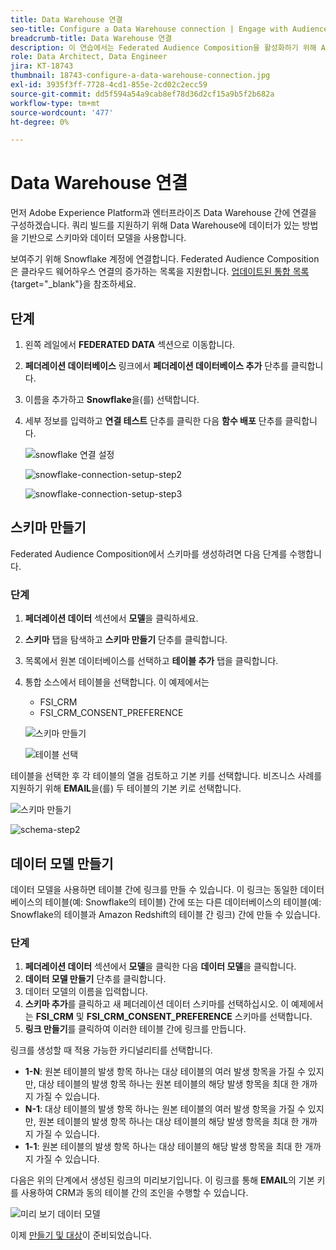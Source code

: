 ```yaml
---
title: Data Warehouse 연결
seo-title: Configure a Data Warehouse connection | Engage with Audiences from your Data Warehouse using Federated Audience Composition
breadcrumb-title: Data Warehouse 연결
description: 이 연습에서는 Federated Audience Composition을 활성화하기 위해 Adobe Experience Platform과 Enterprise Data Warehouse 간의 연결을 구성합니다.
role: Data Architect, Data Engineer
jira: KT-18743
thumbnail: 18743-configure-a-data-warehouse-connection.jpg
exl-id: 3935f3ff-7728-4cd1-855e-2cd02c2ecc59
source-git-commit: dd5f594a54a9cab8ef78d36d2cf15a9b5f2b682a
workflow-type: tm+mt
source-wordcount: '477'
ht-degree: 0%

---
```


# Data Warehouse 연결

먼저 Adobe Experience Platform과 엔터프라이즈 Data Warehouse 간에 연결을 구성하겠습니다. 쿼리 빌드를 지원하기 위해 Data Warehouse에 데이터가 있는 방법을 기반으로 스키마와 데이터 모델을 사용합니다.

보여주기 위해 Snowflake 계정에 연결합니다. Federated Audience Composition은 클라우드 웨어하우스 연결의 증가하는 목록을 지원합니다. [업데이트된 통합 목록](https://experienceleague.adobe.com/en/docs/federated-audience-composition/using/start/access-prerequisites){target="_blank"}을 참조하세요.

## 단계

1. 왼쪽 레일에서 **FEDERATED DATA** 섹션으로 이동합니다.
2. **페더레이션 데이터베이스** 링크에서 **페더레이션 데이터베이스 추가** 단추를 클릭합니다.
3. 이름을 추가하고 **Snowflake**&#x200B;을(를) 선택합니다.
4. 세부 정보를 입력하고 **연결 테스트** 단추를 클릭한 다음 **함수 배포** 단추를 클릭합니다.

   ![snowflake 연결 설정](assets/snowflake-connection-setup.png)

   ![snowflake-connection-setup-step2](assets/snowflake-connection-setup-step2.png)

   ![snowflake-connection-setup-step3](assets/snowflake-connection-setup-step3.png)

## 스키마 만들기

Federated Audience Composition에서 스키마를 생성하려면 다음 단계를 수행합니다.

### 단계

1. **페더레이션 데이터** 섹션에서 **모델**&#x200B;을 클릭하세요.
2. **스키마** 탭을 탐색하고 **스키마 만들기** 단추를 클릭합니다.
3. 목록에서 원본 데이터베이스를 선택하고 **테이블 추가** 탭을 클릭합니다.
4. 통합 소스에서 테이블을 선택합니다. 이 예제에서는
   - FSI_CRM
   - FSI_CRM_CONSENT_PREFERENCE

   ![스키마 만들기](assets/create-schema.png)

   ![테이블 선택](assets/select-table.png)

테이블을 선택한 후 각 테이블의 열을 검토하고 기본 키를 선택합니다. 비즈니스 사례를 지원하기 위해 **EMAIL**&#x200B;을(를) 두 테이블의 기본 키로 선택합니다.

![스키마 만들기](assets/create-schema.png)

![schema-step2](assets/create-schema-step2.png)

## 데이터 모델 만들기

데이터 모델을 사용하면 테이블 간에 링크를 만들 수 있습니다. 이 링크는 동일한 데이터베이스의 테이블(예: Snowflake의 테이블) 간에 또는 다른 데이터베이스의 테이블(예: Snowflake의 테이블과 Amazon Redshift의 테이블 간 링크) 간에 만들 수 있습니다.

### 단계

1. **페더레이션 데이터** 섹션에서 **모델**&#x200B;을 클릭한 다음 **데이터 모델**&#x200B;을 클릭합니다.
2. **데이터 모델 만들기** 단추를 클릭합니다.
3. 데이터 모델의 이름을 입력합니다.
4. **스키마 추가**&#x200B;를 클릭하고 새 페더레이션 데이터 스키마를 선택하십시오. 이 예제에서는 **FSI_CRM** 및 **FSI_CRM_CONSENT_PREFERENCE** 스키마를 선택합니다.
5. **링크 만들기**&#x200B;를 클릭하여 이러한 테이블 간에 링크를 만듭니다.

링크를 생성할 때 적용 가능한 카디널리티를 선택합니다.

- **1-N**: 원본 테이블의 발생 항목 하나는 대상 테이블의 여러 발생 항목을 가질 수 있지만, 대상 테이블의 발생 항목 하나는 원본 테이블의 해당 발생 항목을 최대 한 개까지 가질 수 있습니다.
- **N-1**: 대상 테이블의 발생 항목 하나는 원본 테이블의 여러 발생 항목을 가질 수 있지만, 원본 테이블의 발생 항목 하나는 대상 테이블의 해당 발생 항목을 최대 한 개까지 가질 수 있습니다.
- **1-1**: 원본 테이블의 발생 항목 하나는 대상 테이블의 해당 발생 항목을 최대 한 개까지 가질 수 있습니다.

다음은 위의 단계에서 생성된 링크의 미리보기입니다. 이 링크를 통해 **EMAIL**&#x200B;의 기본 키를 사용하여 CRM과 동의 테이블 간의 조인을 수행할 수 있습니다.

![미리 보기 데이터 모델](assets/preview-data-model.png)

이제 [만들기 및 대상](create-a-federated-audience.md)이 준비되었습니다.
